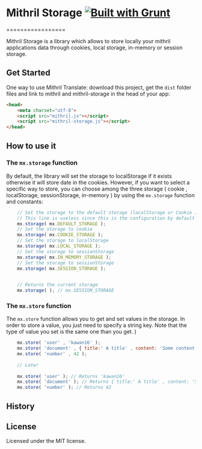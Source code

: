# Mithril Storage [![Built with Grunt](https://cdn.gruntjs.com/builtwith.png)](http://gruntjs.com/)
=================

Mithril Storage is a library which allows to store locally your mithril applications data through cookies, local storage, in-memory or session storage.

## Get Started

One way to use Mithril Translate: download this project, get the `dist` folder files and link to mithril and mithril-storage in the head of your app:

```html
<head>
    <meta charset="utf-8">
    <script src="mithril.js"></script>
    <script src="mithril-storage.js"></script>
</head>
```


## How to use it

### The `mx.storage` function

By default, the library will set the storage to localStorage if it exists otherwise it will store date in the cookies. However, if you want to select a specific way to store, you can choose among the three storage ( cookie , localStorage, sessionStorage, in-memory ) by using the `mx.storage` function and constants:

```js
    // Set the storage to the default storage (localStorage or Cookie )
    // This line is useless since this is the configuration by default
    mx.storage( mx.DEFAULT_STORAGE );
    // Set the storage to cookie
    mx.storage( mx.COOKIE_STORAGE );
    // Set the storage to localStorage
    mx.storage( mx.LOCAL_STORAGE );
    // Set the storage to sessionStorage
    mx.storage( mx.IN_MEMORY_STORAGE );
    // Set the storage to sessionStorage
    mx.storage( mx.SESSION_STORAGE );

    
    // Returns the current storage
    mx.storage( ); // mx.SESSION_STORAGE
```

### The `mx.store` function

The `mx.store` function allows you to get and set values in the storage. In order to store a value, you just need to specify a string key. Note that the type of value you set is the same one than you get. )

```js
    mx.store( 'user' , 'kawan16' ); 
    mx.store( 'document' , { title:' A title' , content: 'Some content' } ); 
    mx.store( 'number' , 42 );
    
    // Later
    
    mx.store( 'user' ); // Returns 'kawan16'
    mx.store( 'document' ); // Returns { title:' A title' , content: 'Some content' } 
    mx.store( 'number' ); // Returns 42
```

## History


## License

Licensed under the MIT license.
